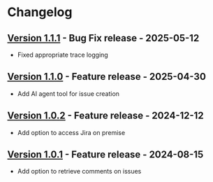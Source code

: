 # Changelog
## [Version 1.1.1](https://github.com/dataiku/dss-plugin-jira/releases/tag/v1.1.0) - Bug Fix release - 2025-05-12

- Fixed appropriate trace logging

## [Version 1.1.0](https://github.com/dataiku/dss-plugin-jira/releases/tag/v1.1.0) - Feature release - 2025-04-30

- Add AI agent tool for issue creation

## [Version 1.0.2](https://github.com/dataiku/dss-plugin-jira/releases/tag/v1.0.2) - Feature release - 2024-12-12

- Add option to access Jira on premise

## [Version 1.0.1](https://github.com/dataiku/dss-plugin-jira/releases/tag/v1.0.1) - Feature release - 2024-08-15

- Add option to retrieve comments on issues
